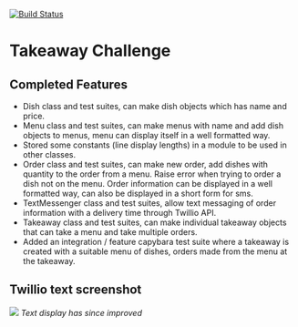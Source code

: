 [![Build Status](https://travis-ci.org/makersacademy/takeaway-challenge.svg?branch=master)](https://travis-ci.org/makersacademy/takeaway-challenge)


Takeaway Challenge
==================

Completed Features
-------
* Dish class and test suites, can make dish objects which has name and price.
* Menu class and test suites, can make menus with name and add dish objects to menus, menu can display itself in a well formatted way.
* Stored some constants (line display lengths) in a module to be used in other classes.
* Order class and test suites, can make new order, add dishes with quantity to the order from a menu. Raise error when trying to order a dish not on the menu.  Order information can be displayed in a well formatted way, can also be displayed in a short form for sms.
* TextMessenger class and test suites, allow text messaging of order information with a delivery time through Twillio API.
* Takeaway class and test suites, can make individual takeaway objects that can take a menu and take multiple orders.
* Added an integration / feature capybara test suite where a takeaway is created with a suitable menu of dishes, orders made from the menu at the takeaway.

Twillio text screenshot
-----
![](http://i.imgur.com/jS1B2dE.png)
_Text display has since improved_

